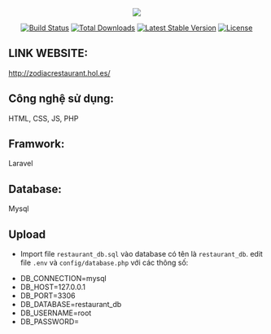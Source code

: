 <p align="center"><img src="https://laravel.com/assets/img/components/logo-laravel.svg"></p>

<p align="center">
<a href="https://travis-ci.org/laravel/framework"><img src="https://travis-ci.org/laravel/framework.svg" alt="Build Status"></a>
<a href="https://packagist.org/packages/laravel/framework"><img src="https://poser.pugx.org/laravel/framework/d/total.svg" alt="Total Downloads"></a>
<a href="https://packagist.org/packages/laravel/framework"><img src="https://poser.pugx.org/laravel/framework/v/stable.svg" alt="Latest Stable Version"></a>
<a href="https://packagist.org/packages/laravel/framework"><img src="https://poser.pugx.org/laravel/framework/license.svg" alt="License"></a>
</p>

## LINK WEBSITE: 
  http://zodiacrestaurant.hol.es/ 
  
## Công nghệ sử dụng:
  HTML, CSS, JS, PHP
## Framwork:
  Laravel
## Database:
  Mysql
## Upload
 - Import file ```restaurant_db.sql``` vào database có tên là ```restaurant_db```. edit file ```.env``` và ```config/database.php``` với các thông số:   
 <ul>
  <li>DB_CONNECTION=mysql</li>
  <li>DB_HOST=127.0.0.1</li>
  <li>DB_PORT=3306</li>
  <li>DB_DATABASE=restaurant_db</li>
  <li>DB_USERNAME=root</li>
  <li>DB_PASSWORD=</li>
 </ul>
